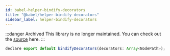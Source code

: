 ```yaml
---
id: babel-helper-bindify-decorators
title: "@babel/helper-bindify-decorators"
sidebar_label: helper-bindify-decorators
---
```


:::danger Archived
This library is no longer maintained. You can check out the [source](https://github.com/babel/babel-archive/tree/main/packages/babel-helper-bindify-decorators) here.
:::

```js title="JavaScript"
declare export default bindifyDecorators(decorators: Array<NodePath>);
```
